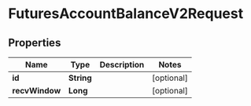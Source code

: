 

# FuturesAccountBalanceV2Request


## Properties

| Name | Type | Description | Notes |
|------------ | ------------- | ------------- | -------------|
|**id** | **String** |  |  [optional] |
|**recvWindow** | **Long** |  |  [optional] |



